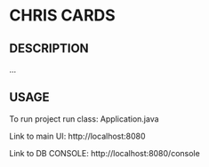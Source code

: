 CHRIS CARDS
===========


DESCRIPTION
-----------

...
  

USAGE
-----

To run project run class: 
Application.java

Link to main UI:
http://localhost:8080

Link to DB CONSOLE:
http://localhost:8080/console